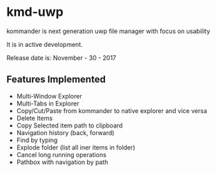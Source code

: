# kmd-uwp
kommander is next generation uwp file manager with focus on usability

It is in active development.

Release date is: November - 30 - 2017

## Features Implemented

* Multi-Window Explorer
* Multi-Tabs in Explorer
* Copy/Cut/Paste from kommander to native explorer and vice versa
* Delete Items
* Copy Selected item path to clipboard
* Navigation history (back, forward)
* Find by typing
* Explode folder (list all iner items in folder)
* Cancel long running operations
* Pathbox with navigation by path
